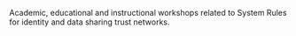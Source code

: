 Academic, educational and instructional workshops related to System Rules for identity and data sharing trust networks.

